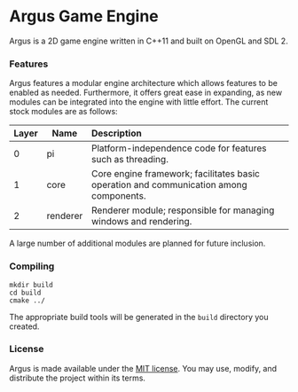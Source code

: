 # Argus Game Engine

Argus is a 2D game engine written in C++11 and built on OpenGL and SDL 2.

### Features

Argus features a modular engine architecture which allows features to be enabled
as needed. Furthermore, it offers great ease in expanding, as new modules can be
integrated into the engine with little effort. The current stock modules are as
follows:

| Layer | Name | Description |
| --- | --- | :-- |
| 0 | pi | Platform-independence code for features such as threading. |
| 1 | core | Core engine framework; facilitates basic operation and communication among components. |
| 2 | renderer | Renderer module; responsible for managing windows and rendering. |

A large number of additional modules are planned for future inclusion.

### Compiling

```
mkdir build
cd build
cmake ../
```

The appropriate build tools will be generated in the `build` directory you created.

### License

Argus is made available under the [MIT license](https://opensource.org/licenses/MIT). You may use, modify, and
distribute the project within its terms.
